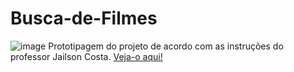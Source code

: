 # Busca-de-Filmes

![image](https://github.com/LuizaMGama/Busca-de-Filmes/assets/164073139/38f97e7f-3eb0-4358-9c90-333398995f90)
Prototipagem do projeto de acordo com as instruções do professor Jailson Costa. [Veja-o aqui!](https://busca-de-filmes-orpin.vercel.app/)
